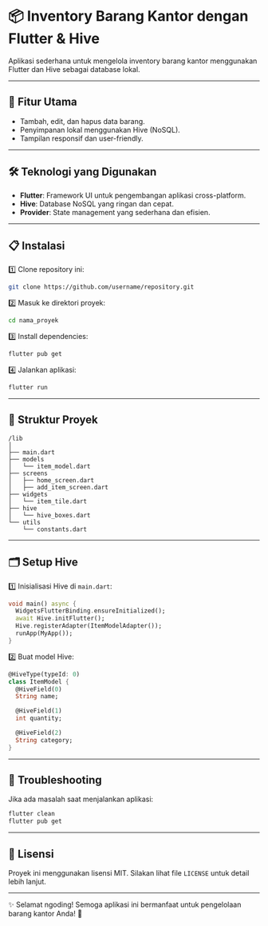 # 📦 Inventory Barang Kantor dengan Flutter & Hive

Aplikasi sederhana untuk mengelola inventory barang kantor menggunakan Flutter dan Hive sebagai database lokal.

---

## 🚀 Fitur Utama
- Tambah, edit, dan hapus data barang.
- Penyimpanan lokal menggunakan Hive (NoSQL).
- Tampilan responsif dan user-friendly.

---

## 🛠️ Teknologi yang Digunakan
- **Flutter**: Framework UI untuk pengembangan aplikasi cross-platform.
- **Hive**: Database NoSQL yang ringan dan cepat.
- **Provider**: State management yang sederhana dan efisien.

---

## 📋 Instalasi

1️⃣ Clone repository ini:

```bash
git clone https://github.com/username/repository.git
```

2️⃣ Masuk ke direktori proyek:

```bash
cd nama_proyek
```

3️⃣ Install dependencies:

```bash
flutter pub get
```

4️⃣ Jalankan aplikasi:

```bash
flutter run
```

---

## 📂 Struktur Proyek

```
/lib
│
├── main.dart
├── models
│   └── item_model.dart
├── screens
│   ├── home_screen.dart
│   ├── add_item_screen.dart
├── widgets
│   └── item_tile.dart
├── hive
│   └── hive_boxes.dart
└── utils
    └── constants.dart
```

---

## 🗂️ Setup Hive

1️⃣ Inisialisasi Hive di `main.dart`:

```dart
void main() async {
  WidgetsFlutterBinding.ensureInitialized();
  await Hive.initFlutter();
  Hive.registerAdapter(ItemModelAdapter());
  runApp(MyApp());
}
```

2️⃣ Buat model Hive:

```dart
@HiveType(typeId: 0)
class ItemModel {
  @HiveField(0)
  String name;

  @HiveField(1)
  int quantity;

  @HiveField(2)
  String category;
}
```

---

## 🐞 Troubleshooting

Jika ada masalah saat menjalankan aplikasi:

```bash
flutter clean
flutter pub get
```

---


## 📄 Lisensi

Proyek ini menggunakan lisensi MIT. Silakan lihat file `LICENSE` untuk detail lebih lanjut.

---

✨ Selamat ngoding! Semoga aplikasi ini bermanfaat untuk pengelolaan barang kantor Anda! 🚀

